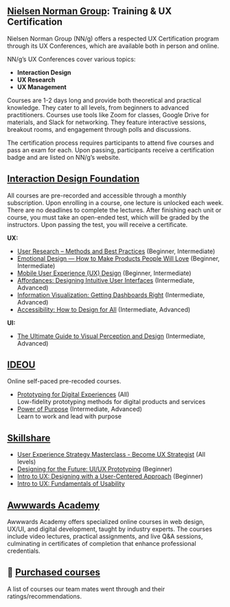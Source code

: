 ## [Nielsen Norman Group]([https://www.nngroup.com/1-hour-talks/](https://www.nngroup.com/courses/)): Training & UX Certification

Nielsen Norman Group (NN/g) offers a respected UX Certification program through its UX Conferences, which are available both in person and online.

NN/g’s UX Conferences cover various topics:

- **Interaction Design**
- **UX Research**
- **UX Management**

Courses are 1-2 days long and provide both theoretical and practical knowledge. They cater to all levels, from beginners to advanced practitioners. Courses use tools like Zoom for classes, Google Drive for materials, and Slack for networking. They feature interactive sessions, breakout rooms, and engagement through polls and discussions.

The certification process requires participants to attend five courses and pass an exam for each. Upon passing, participants receive a certification badge and are listed on NN/g’s website.

## [Interaction Design Foundation](https://www.interaction-design.org/) 

All courses are pre-recorded and accessible through a monthly subscription. Upon enrolling in a course, one lecture is unlocked each week. There are no deadlines to complete the lectures. After finishing each unit or course, you must take an open-ended test, which will be graded by the instructors. Upon passing the test, you will receive a certificate.

**UX:**

- [User Research – Methods and Best Practices](https://www.interaction-design.org/courses/user-research-methods-and-best-practices) (Beginner, Intermediate) 
- [Emotional Design — How to Make Products People Will Love](https://www.interaction-design.org/courses/emotional-design-how-to-make-products-people-will-love) (Beginner, Intermediate)
- [Mobile User Experience (UX) Design](https://www.interaction-design.org/courses/mobile-user-experience-design) (Beginner, Intermediate)
- [Affordances: Designing Intuitive User Interfaces](https://www.interaction-design.org/courses/affordances-designing-intuitive-user-interfaces) (Intermediate, Advanced) 
- [Information Visualization: Getting Dashboards Right](https://www.interaction-design.org/courses/information-visualization-getting-dashboards-right) (Intermediate, Advanced) 
- [Accessibility: How to Design for All](https://www.interaction-design.org/courses/accessibility-how-to-design-for-all) (Intermediate, Advanced)

**UI:**

- [The Ultimate Guide to Visual Perception and Design](https://www.interaction-design.org/courses/the-ultimate-guide-to-visual-perception-and-design) (Intermediate, Advanced)

## [IDEOU](https://www.ideou.com/collections/courses)
Online self-paced pre-recoded courses.

- [Prototyping for Digital Experiences](https://www.ideou.com/products/prototyping-for-digital-experiences) (All) <br>
Low-fidelity prototyping methods for digital products and services
- [Power of Purpose](https://www.ideou.com/products/power-of-purpose) (Intermediate, Advanced) <br>
Learn to work and lead with purpose

## [Skillshare](https://www.skillshare.com/home)

- [User Experience Strategy Masterclass - Become UX Strategist](https://www.skillshare.com/classes/User-Experience-Strategy-Masterclass-Become-UX-Strategist/225657341/projects?via=search-layout-grid) (All levels)
- [Designing for the Future: UI/UX Prototyping](https://www.skillshare.com/classes/Designing-for-the-Future-UIUX-Prototyping/915958036?via=search-layout-grid) (Beginner)
- [Intro to UX: Designing with a User-Centered Approach](https://www.skillshare.com/classes/Intro-to-UX-Designing-with-a-User-Centered-Approach/658216834) (Beginner)
- [Intro to UX: Fundamentals of Usability](https://www.skillshare.com/classes/Intro-to-UX-Fundamentals-of-Usability/538580770?via=browse-rating-ui-ux-design-layout-grid)

## [Awwwards Academy](https://www.awwwards.com/academy/)

Awwwards Academy offers specialized online courses in web design, UX/UI, and digital development, taught by industry experts. The courses include video lectures, practical assignments, and live Q&A sessions, culminating in certificates of completion that enhance professional credentials. 

## 🛒 [Purchased courses](https://app.productive.io/1-infinum/pages/83124)

A list of courses our team mates went through and their ratings/recommendations.

